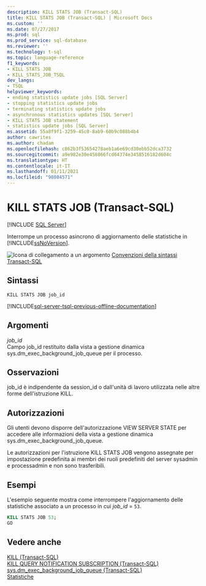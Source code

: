 ```yaml
---
description: KILL STATS JOB (Transact-SQL)
title: KILL STATS JOB (Transact-SQL) | Microsoft Docs
ms.custom: ''
ms.date: 07/27/2017
ms.prod: sql
ms.prod_service: sql-database
ms.reviewer: ''
ms.technology: t-sql
ms.topic: language-reference
f1_keywords:
- KILL STATS JOB
- KILL_STATS_JOB_TSQL
dev_langs:
- TSQL
helpviewer_keywords:
- ending statistics update jobs [SQL Server]
- stopping statistics update jobs
- terminating statistics update jobs
- asynchronous statistics updates [SQL Server]
- KILL STATS JOB statement
- statistics update jobs [SQL Server]
ms.assetid: 55a8f9f1-3259-45c0-8ab9-60b9c088b4b4
author: cawrites
ms.author: chadam
ms.openlocfilehash: c862b3f53654278aeb1a6e69cd30ebb52dca3732
ms.sourcegitcommit: a9e982e30e458866fcd64374e3458516182d604c
ms.translationtype: HT
ms.contentlocale: it-IT
ms.lasthandoff: 01/11/2021
ms.locfileid: "98084571"
---
```

# <a name="kill-stats-job-transact-sql"></a>KILL STATS JOB (Transact-SQL)
[!INCLUDE [SQL Server](../../includes/applies-to-version/sqlserver.md)]

  Interrompe un processo asincrono di aggiornamento delle statistiche in [!INCLUDE[ssNoVersion](../../includes/ssnoversion-md.md)].  
  
 ![Icona di collegamento a un argomento](../../database-engine/configure-windows/media/topic-link.gif "Icona di collegamento a un argomento") [Convenzioni della sintassi Transact-SQL](../../t-sql/language-elements/transact-sql-syntax-conventions-transact-sql.md)  
  
## <a name="syntax"></a>Sintassi  
  
```syntaxsql
KILL STATS JOB job_id   
```  
  
[!INCLUDE[sql-server-tsql-previous-offline-documentation](../../includes/sql-server-tsql-previous-offline-documentation.md)]

## <a name="arguments"></a>Argomenti
 *job_id*  
 Campo job_id restituito dalla vista a gestione dinamica sys.dm_exec_background_job_queue per il processo.  
  
## <a name="remarks"></a>Osservazioni  
 job_id è indipendente da session_id o dall'unità di lavoro utilizzata nelle altre forme dell'istruzione KILL.  
  
## <a name="permissions"></a>Autorizzazioni  
 Gli utenti devono disporre dell'autorizzazione VIEW SERVER STATE per accedere alle informazioni della vista a gestione dinamica sys.dm_exec_background_job_queue.  
  
 Le autorizzazioni per l'istruzione KILL STATS JOB vengono assegnate per impostazione predefinita ai membri dei ruoli predefiniti del server sysadmin e processadmin e non sono trasferibili.  
  
## <a name="examples"></a>Esempi  
 L'esempio seguente mostra come interrompere l'aggiornamento delle statistiche associato a un processo in cui *job_id* = `53`.  
  
```sql  
KILL STATS JOB 53;  
GO  
```  
  
## <a name="see-also"></a>Vedere anche  
 [KILL &#40;Transact-SQL&#41;](../../t-sql/language-elements/kill-transact-sql.md)   
 [KILL QUERY NOTIFICATION SUBSCRIPTION &#40;Transact-SQL&#41;](../../t-sql/language-elements/kill-query-notification-subscription-transact-sql.md)   
 [sys.dm_exec_background_job_queue &#40;Transact-SQL&#41;](../../relational-databases/system-dynamic-management-views/sys-dm-exec-background-job-queue-transact-sql.md)   
 [Statistiche](../../relational-databases/statistics/statistics.md)  
  
  
